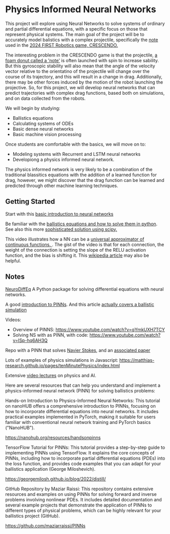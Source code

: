 # Physics Informed Neural Networks

This project will explore using Neural Networks to solve systems of ordinary
and partial differential equations, with a specific focus on those that
represent physical systems.  The main goal of the project will be to
accurately model balistics with a complex projectile, specifically the [note](
https://www.andymark.com/products/frc-2024-am-4999) 
used in the [2024 FIRST Robotics game, CRESCENDO. ](https://firstfrc.blob.core.windows.net/frc2024/Manual/2024GameManual.pdf)

The interesting problem in the CRESCENDO game is that the projectile, [a foam
donut called a 'note'](https://www.andymark.com/products/frc-2024-am-4999) is
often launched with spin to increase sability. But this gyroscopic stability
will also mean that the angle of the velocity vector relative to the
orientatino of the projectile will change over the course of its trajectory,
and this will result in a change in drag. Additionally, there may be other
forces induced by the motion of the robot launching the projective. So, for
this project, we will develop neural networks that can predict trajectories
with complex drag functions, based both on simulations, and on data collected
from the robots. 


We will begin by studying:

* Ballistics equations
* Calculating systems of ODEs
* Basic dense neural networks
* Basic machine vision processing

Once students are comfortable with the basics, we will move on to:

* Modeling systems with Recurrent and LSTM neural networks
* Developiong a physics informed neural network. 


The physics informed network is very likely to be a combination of the
traditional blassitics equations with the addition of a learned function for
drag, however, we might discover that the drag function can be learned and
predicted through other machine learning techniques. 


## Getting Started

Start with this [basic introduction to neural networks](https://www.knime.com/blog/a-friendly-introduction-to-deep-neural-networks)


Be familiar with the [ballistics equations and how to solve them in python](https://blog.finxter.com/5-best-ways-to-model-projectile-motion-using-python/). See also this more 
[sophisticated solution using scipy. ](https://scipython.com/book2/chapter-8-scipy/examples/a-projectile-with-air-resistance/)


This video illustrates how a NN can be a [universal approximator of continuous functions. ](https://x.com/Hamptonism/status/1796111788292866468). The gist of the video is that for each connection, the weight of the connection is setting the slope of the RELU activation function, and the bias is shifting it. This [wikipedia article](https://en.wikipedia.org/wiki/Universal_approximation_theorem) may also be helpful. 


## Notes

[NeuroDiffEq](https://github.com/NeuroDiffGym/neurodiffeq) A Python package for solving differential equations with neural networks.



A good [introduction to PINNs](https://medium.com/@theo.wolf/physics-informed-neural-networks-a-simple-tutorial-with-pytorch-f28a890b874a). And this article
[actually covers a ballistic simulation](https://towardsdatascience.com/physics-informed-neural-networks-pinns-an-intuitive-guide-fff138069563)

Videos: 
* Overview of PINNS:  https://www.youtube.com/watch?v=qYmkUXH7TCY
* Solving NS with as PINN, with code: https://www.youtube.com/watch?v=ISp-hq6AH3Q

Repo with a PINN that solves [Navier Stokes](https://github.com/hojunkim13/PINNs), and an [associated paper](https://maziarraissi.github.io/PINNs/)

Lots of examples of physics simulations in Javascript: https://matthias-research.github.io/pages/tenMinutePhysics/index.html

Extensive [video lectures](https://www.youtube.com/@Eigensteve) on physics and AI. 

Here are several resources that can help you understand and implement a physics-informed neural network (PINN) for solving ballistics problems:

Hands-on Introduction to Physics-Informed Neural Networks: This tutorial on nanoHUB offers a comprehensive introduction to PINNs, focusing on how to incorporate differential equations into neural networks. It includes practical examples implemented in PyTorch, making it suitable for users familiar with conventional neural network training and PyTorch basics​ ("NanoHUB")​.

https://nanohub.org/resources/handsonpinns

TensorFlow Tutorial for PINNs: This tutorial provides a step-by-step guide to implementing PINNs using TensorFlow. It explains the core concepts of PINNs, including how to incorporate partial differential equations (PDEs) into the loss function, and provides code examples that you can adapt for your ballistics application​ (George Miloshevich)​.

https://georgemilosh.github.io/blog/2022/distill/

GitHub Repository by Maziar Raissi: This repository contains extensive resources and examples on using PINNs for solving forward and inverse problems involving nonlinear PDEs. It includes detailed documentation and several example projects that demonstrate the application of PINNs to different types of physical problems, which can be highly relevant for your ballistics project​ (GitHub)​.

https://github.com/maziarraissi/PINNs




